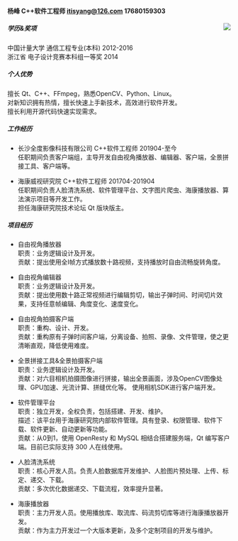#### 杨峰 C++软件工程师 itisyang@126.com 17680159303  

<img src='https://gitee.com/itisyang/images/raw/master/photo_m1.jpg' align='right'>


##### 学历&奖项  
中国计量大学 通信工程专业(本科) 2012-2016  
浙江省 电子设计竞赛本科组一等奖 2014  

  
##### 个人优势  
擅长 Qt、C++、FFmpeg，熟悉OpenCV、Python、Linux。  
对新知识拥有热情，擅长快速上手新技术，高效进行软件开发。  
擅长利用开源代码快速实现需求。    

  
##### 工作经历
- 长沙全度影像科技有限公司 C++软件工程师 201904-至今  
任职期间负责客户端组，主导开发自由视角播放器、编辑器、客户端，全景拼接工具、客户端等。  

- 海康威视研究院 C++软件工程师 201704-201904  
任职期间负责人脸清洗系统、软件管理平台、文字图片爬虫、海康播放器、算法演示项目等开发工作。  
担任海康研究院技术论坛 Qt 版块版主。  


##### 项目经历
- 自由视角播放器  
职责：业务逻辑设计及开发。  
贡献：提出使用全I帧方式播放数十路视频，支持播放时自由流畅旋转角度。 

- 自由视角编辑器  
职责：业务逻辑设计及开发。  
贡献：提出使用数十路正常视频进行编辑剪切，输出子弹时间、时间切片效果，支持任意帧编辑、角度变化、速度变化。 

- 自由视角拍摄客户端  
职责：重构、设计、开发。  
贡献：重构原有子弹时间客户端，分离设备、拍照、录像、文件管理，使之更清晰直观，降低使用难度。

- 全景拼接工具&全景拍摄客户端  
职责：业务逻辑设计及开发。  
贡献：对六目相机拍摄图像进行拼接，输出全景画面，涉及OpenCV图像处理、GPU加速、光流计算、拼缝优化等。
使用相机SDK进行客户端开发。

- 软件管理平台  
职责：独立开发，全权负责，包括搭建、开发、维护。  
描述：该平台用于海康研究院内部软件管理。具有登录、权限管理、软件下载、软件更新、自动更新等功能。  
贡献：从0到1，使用 OpenResty 和 MySQL 相结合搭建服务端，Qt 编写客户端。目前已实际支持 300 人在线使用。  

- 人脸清洗系统  
职责：核心开发人员。负责人脸数据库开发维护、人脸图片预处理、上传、标定、递交、下载。  
贡献：多次优化数据递交、下载流程，效率提升显著。

- 海康播放器  
职责：主力开发人员。使用播放库、取流库、码流剪切库等进行海康播放器开发。  
贡献：作为主力开发过一个大版本更新，及多个定制项目的开发与维护。
